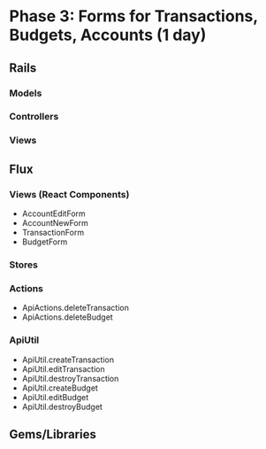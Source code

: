 # Phase 3: Forms for Transactions, Budgets, Accounts (1 day)

## Rails
### Models

### Controllers

### Views


## Flux
### Views (React Components)
* AccountEditForm
* AccountNewForm
* TransactionForm
* BudgetForm

### Stores

### Actions
* ApiActions.deleteTransaction
* ApiActions.deleteBudget

### ApiUtil
* ApiUtil.createTransaction
* ApiUtil.editTransaction
* ApiUtil.destroyTransaction
* ApiUtil.createBudget
* ApiUtil.editBudget
* ApiUtil.destroyBudget

## Gems/Libraries
